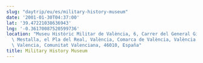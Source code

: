 ```yaml
---
slug: "daytrip/eu/es/military-history-museum"
date: '2001-01-30T04:37:00'
lat: '39.47221038636943'
lng: '-0.36170087520599736'
location: "Museu Històric Militar de València, 6, Carrer del General Gil Dolz,\
  \ Mestalla, el Pla del Real, València, Comarca de València, València /\
  \ Valencia, Comunitat Valenciana, 46010, España"
title: Military History Museum
---
```



